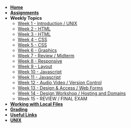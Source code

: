 <!-- docs/_sidebar.md -->

* [**Home**](/)
* [**Assignments**](assignments.md)
* **Weekly Topics**
    * [Week 1 - Introduction / UNIX](week-1/)
    * [Week 2 - HTML](week-2/)
    * [Week 3 - HTML](week-3/)
    * [Week 4 - CSS](week-4/)
    * [Week 5 - CSS](week-5/)
    * [Week 6 - Graphics](week-6/)
    * [Week 7 - Review / Midterm](week-7/)
    * [Week 8 - Responsive](week-8/)
    * [Week 9 - Layout](week-9/)
    * [Week 10 - Javascript](week-10/)
    * [Week 11 - Javascript](week-11/)
    * [Week 12 - Audio Video / Version Control](week-12/)
    * [Week 13 - Design & Access / Web Forms](week-13/)
    * [Week 14 - Design Workshop / Hosting and Domains](week-14/)
    * Week 15 - REVIEW / FINAL EXAM
* [**Working with Local Files**](local-files.md)
* [**Grading**](grading.md)
* [**Useful Links**](links.md)
* [**UNIX**](unix.md)
